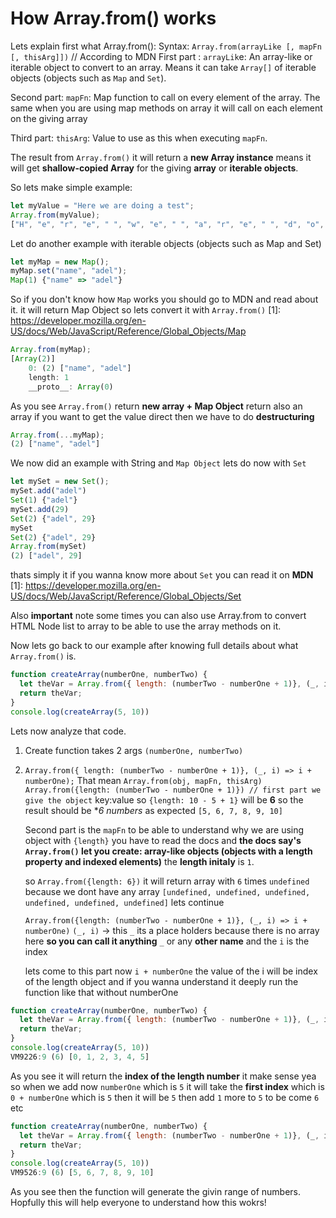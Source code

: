 # How Array.from() works
  Lets explain first what Array.from():
Syntax: ```Array.from(arrayLike [, mapFn [, thisArg]])```    // According to MDN
First part : `arrayLik`e:
            An array-like or iterable object to convert to an array.
            Means it can take `Array[]` of iterable objects (objects such as `Map` and `Set`).
           

Second part: `mapFn`:
             Map function to call on every element of the array.
             The same when you are using map methods on array it will call on each element on the giving array

Third part:  `thisArg`:
             Value to use as this when executing `mapFn`.

    
The result from `Array.from()` it will return a **new Array instance** means it will get **shallow-copied Array** for the giving **array** or **iterable objects**.


So lets make simple example:

```javascript
let myValue = "Here we are doing a test";
Array.from(myValue);
["H", "e", "r", "e", " ", "w", "e", " ", "a", "r", "e", " ", "d", "o", "i", "n", "g", " ", "a", " ", "t", "e", "s", "t"]
```
Let do another example with iterable objects (objects such as Map and Set)
```javascript
let myMap = new Map();
myMap.set("name", "adel");
Map(1) {"name" => "adel"}
```
So if you don't know how `Map` works you should go to MDN and read about it.  it will return Map Object so lets convert it with `Array.from()`
[1]: https://developer.mozilla.org/en-US/docs/Web/JavaScript/Reference/Global_Objects/Map

```javascript
Array.from(myMap);
[Array(2)]
    0: (2) ["name", "adel"]
    length: 1
    __proto__: Array(0)
```
As you see `Array.from()` return **new array + Map Object** return also an array if you want to get the value direct then we have to do **destructuring**
```javascript
Array.from(...myMap);
(2) ["name", "adel"]
```

We now did an example with String and `Map Object` lets do now with `Set`

```javascript
let mySet = new Set();
mySet.add("adel")
Set(1) {"adel"}
mySet.add(29)
Set(2) {"adel", 29}
mySet
Set(2) {"adel", 29}
Array.from(mySet)
(2) ["adel", 29]
```
thats simply it if you wanna know more about `Set` you can read it on **MDN**
[1]: https://developer.mozilla.org/en-US/docs/Web/JavaScript/Reference/Global_Objects/Set

Also **important** note some times you can also use Array.from to convert HTML Node list to array to be able to use the array methods on it.

Now lets go back to our example after knowing full details about what `Array.from()` is.

```javascript
function createArray(numberOne, numberTwo) {
  let theVar = Array.from({ length: (numberTwo - numberOne + 1)}, (_, i) => i + numberOne);
  return theVar;
}
console.log(createArray(5, 10))
```

Lets now analyze that code.
1. Create function takes 2 args `(numberOne, numberTwo)`
2. `Array.from({ length: (numberTwo - numberOne + 1)}, (_, i) => i + numberOne);`
   That mean `Array.from(obj, mapFn, thisArg)`
   `Array.from({length: (numberTwo - numberOne + 1)}) // first part we give the object` key:value so `{length: 10 - 5 + 1}` will be **6** so the result should be **6 numbers* as expected `[5, 6, 7, 8, 9, 10]`

   Second part is the `mapFn` to be able to understand why we are using object with `{length}` you have to read the docs and **the docs say's `Array.from()` let you create: array-like objects (objects with a length property and indexed elements)**
   the **length initaly** is `1`.
   
   so `Array.from({length: 6})` it will return array with `6` times `undefined` because we dont have any array `[undefined, undefined, undefined, undefined, undefined, undefined]`
   lets continue
   
    `Array.from({length: (numberTwo - numberOne + 1)}, (_, i) => i + numberOne)`
    `(_, i)` -> this `_` its a place holders because there is no array here **so you can call it anything** `_` or any **other name** and the `i` is the index
   
        
   lets come to this part now  `i + numberOne` the value of the i will be index of the length object and if you wanna understand it deeply run the function like that without numberOne

```javascript
function createArray(numberOne, numberTwo) {
  let theVar = Array.from({ length: (numberTwo - numberOne + 1)}, (_, i) => i );
  return theVar;
}
console.log(createArray(5, 10))
VM9226:9 (6) [0, 1, 2, 3, 4, 5]
```
As you see it will return the **index of the length number** it make sense yea so when we add now `numberOne` which is `5` it will take the **first index** which is `0 + numberOne` which is `5` then it will be `5` then add `1` more to `5` to be come `6` etc

```javascript
function createArray(numberOne, numberTwo) {
  let theVar = Array.from({ length: (numberTwo - numberOne + 1)}, (_, i) => i + numberOne );
  return theVar;
}
console.log(createArray(5, 10))
VM9526:9 (6) [5, 6, 7, 8, 9, 10]
```

As you see then the function will generate the givin range of numbers.
Hopfully this will help everyone to understand how this wokrs!

